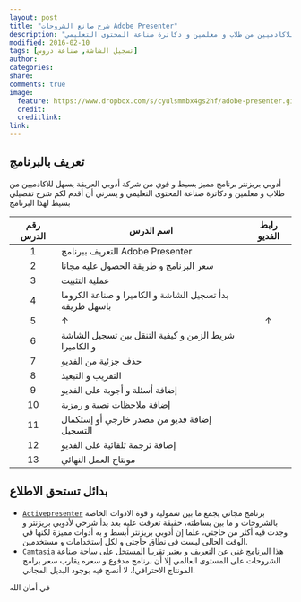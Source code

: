 ```yaml
---
layout: post
title: "شرح صانع الشروحات Adobe Presenter"
description: "برنامج مميز بسيط و قوي من شركة أدوبي العريقة يسهل للاكادميين من طلاب و معلمين و دكاترة صناعة المحتوى التعليمي"
modified: 2016-02-10
tags: [تسجيل الشاشة, صناعة دروس]
author:
categories:
share:
comments: true
image: 
  feature: https://www.dropbox.com/s/cyulsmmbx4gs2hf/adobe-presenter.gif?dl=1
  credit:
  creditlink:
link:
---
```


## تعريف بالبرنامج
أدوبي بريزنتر برنامج مميز بسيط و قوي من شركة أدوبي العريقة يسهل للاكادميين من طلاب و معلمين و دكاترة صناعة المحتوى التعليمي و يسرني أن أقدم لكم شرح تفصيلي بسيط لهذا البرنامج

 رقم الدرس | اسم الدرس | رابط الفديو
:---:|---|:---:
1 | التعريف ببرنامج Adobe Presenter | <a href="https://www.youtube.com/watch?v=1tHBOzuk2z8&index=1&list=PLtglFDBx256qOGy1dTHrds-CERz687M1O"><i class="fa fa-youtube"></i></a>
2 | سعر البرنامج و طريقة الحصول عليه مجانا | <a href="https://www.youtube.com/watch?v=gnThEhPtXS4&index=13&list=PLtglFDBx256qOGy1dTHrds-CERz687M1O"><i class="fa fa-youtube"></i></a>
3 | عملية التثبيت | <a href="https://www.youtube.com/watch?v=Tp6BUwkgR2k&index=12&list=PLtglFDBx256qOGy1dTHrds-CERz687M1O"><i class="fa fa-youtube"></i></a>
4 | بدأ تسجيل الشاشة و الكاميرا و صناعة الكروما باسهل طريقة | <a href="https://www.youtube.com/watch?v=hKOTpA9ffuo&index=11&list=PLtglFDBx256qOGy1dTHrds-CERz687M1O"><i class="fa fa-youtube"></i></a>
5 | ↑ | ↑
6 | شريط الزمن و كيفية التنقل بين تسجيل الشاشة و الكاميرا | <a href="https://www.youtube.com/watch?v=4P6VMa9K7ZE&index=10&list=PLtglFDBx256qOGy1dTHrds-CERz687M1O"><i class="fa fa-youtube"></i></a>
7 | حذف جزئية من الفديو | <a href="https://www.youtube.com/watch?v=0GAIZpGOX64&index=9&list=PLtglFDBx256qOGy1dTHrds-CERz687M1O"><i class="fa fa-youtube"></i></a>
8 | التقريب و التبعيد | <a href="https://www.youtube.com/watch?v=vrUU_Jctd4o&index=8&list=PLtglFDBx256qOGy1dTHrds-CERz687M1O"><i class="fa fa-youtube"></i></a>
9 | إضافة أسئلة و أجوبة على الفديو | <a href="https://www.youtube.com/watch?v=bPVqm57U2fc&index=6&list=PLtglFDBx256qOGy1dTHrds-CERz687M1O"><i class="fa fa-youtube"></i></a>
10 | إضافة ملاحظات نصية و رمزية | <a href="https://www.youtube.com/watch?v=XfHEzKSMEEk&index=5&list=PLtglFDBx256qOGy1dTHrds-CERz687M1O"><i class="fa fa-youtube"></i></a>
11 | إضافة فديو من مصدر خارجي أو إستكمال التسجيل | <a href="https://www.youtube.com/watch?v=QtH9irtmZCA&index=4&list=PLtglFDBx256qOGy1dTHrds-CERz687M1O"><i class="fa fa-youtube"></i></a>
12 | إضافة ترجمة تلقائية على الفديو | <a href="https://www.youtube.com/watch?v=aUxR5bG7UPk&index=3&list=PLtglFDBx256qOGy1dTHrds-CERz687M1O"><i class="fa fa-youtube"></i></a>
13 | مونتاج العمل النهائي | <a href="https://www.youtube.com/watch?v=G73R70b5gBo&index=2&list=PLtglFDBx256qOGy1dTHrds-CERz687M1O"><i class="fa fa-youtube"></i></a>

## بدائل تستحق الاطلاع
* [`Activepresenter`](http://atomisystems.com/activepresenter/free-edition/) برنامج مجاني يجمع ما بين شمولية و قوة الادوات الخاصة بالشروحات و ما بين بساطته، حقيقة تعرفت عليه بعد بدأ شرحي لأدوبي بريزنتر و وجدت فيه أكثر من حاجتي، علما إن أدوبي بريزنتر أبسط و به أدوات مميزة لكنها في الوقت الحالي ليست في نطاق حاجتي و لكل إستخدامات و مستخدمين.
* `Camtasia` هذا البرنامج غني عن التعريف و يعتبر تقريبا المستحل على ساحة صناعة الشروحات على المستوى العالمي إلا أن برنامج مدفوع و سعره يقارب سعر برامج المونتاج الاحترافي!، لا أنصح فيه بوجود البديل المجاني.

في أمان الله